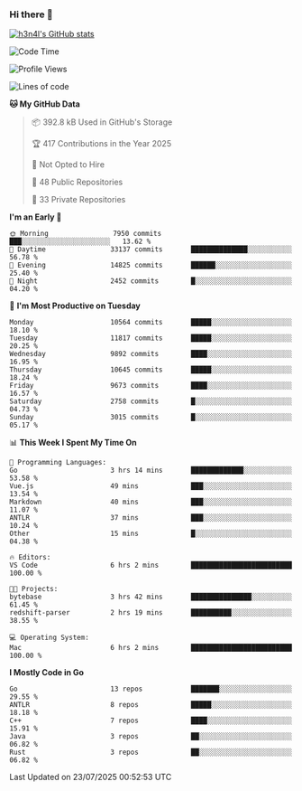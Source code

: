 ### Hi there 👋

[![h3n4l's GitHub stats](https://github-readme-stats.vercel.app/api?username=h3n4l&count_private=true&show_icons=true&theme=radical)](https://github.com/h3n4l/github-readme-stats)

<!--START_SECTION:waka-->
![Code Time](http://img.shields.io/badge/Code%20Time-2%2C245%20hrs%2015%20mins-blue)

![Profile Views](http://img.shields.io/badge/Profile%20Views-0-blue)

![Lines of code](https://img.shields.io/badge/From%20Hello%20World%20I%27ve%20Written-20.8%20million%20lines%20of%20code-blue)

**🐱 My GitHub Data** 

> 📦 392.8 kB Used in GitHub's Storage 
 > 
> 🏆 417 Contributions in the Year 2025
 > 
> 🚫 Not Opted to Hire
 > 
> 📜 48 Public Repositories 
 > 
> 🔑 33 Private Repositories 
 > 
**I'm an Early 🐤** 

```text
🌞 Morning                7950 commits        ███░░░░░░░░░░░░░░░░░░░░░░   13.62 % 
🌆 Daytime                33137 commits       ██████████████░░░░░░░░░░░   56.78 % 
🌃 Evening                14825 commits       ██████░░░░░░░░░░░░░░░░░░░   25.40 % 
🌙 Night                  2452 commits        █░░░░░░░░░░░░░░░░░░░░░░░░   04.20 % 
```
📅 **I'm Most Productive on Tuesday** 

```text
Monday                   10564 commits       █████░░░░░░░░░░░░░░░░░░░░   18.10 % 
Tuesday                  11817 commits       █████░░░░░░░░░░░░░░░░░░░░   20.25 % 
Wednesday                9892 commits        ████░░░░░░░░░░░░░░░░░░░░░   16.95 % 
Thursday                 10645 commits       █████░░░░░░░░░░░░░░░░░░░░   18.24 % 
Friday                   9673 commits        ████░░░░░░░░░░░░░░░░░░░░░   16.57 % 
Saturday                 2758 commits        █░░░░░░░░░░░░░░░░░░░░░░░░   04.73 % 
Sunday                   3015 commits        █░░░░░░░░░░░░░░░░░░░░░░░░   05.17 % 
```


📊 **This Week I Spent My Time On** 

```text
💬 Programming Languages: 
Go                       3 hrs 14 mins       █████████████░░░░░░░░░░░░   53.58 % 
Vue.js                   49 mins             ███░░░░░░░░░░░░░░░░░░░░░░   13.54 % 
Markdown                 40 mins             ███░░░░░░░░░░░░░░░░░░░░░░   11.07 % 
ANTLR                    37 mins             ███░░░░░░░░░░░░░░░░░░░░░░   10.24 % 
Other                    15 mins             █░░░░░░░░░░░░░░░░░░░░░░░░   04.38 % 

🔥 Editors: 
VS Code                  6 hrs 2 mins        █████████████████████████   100.00 % 

🐱‍💻 Projects: 
bytebase                 3 hrs 42 mins       ███████████████░░░░░░░░░░   61.45 % 
redshift-parser          2 hrs 19 mins       ██████████░░░░░░░░░░░░░░░   38.55 % 

💻 Operating System: 
Mac                      6 hrs 2 mins        █████████████████████████   100.00 % 
```

**I Mostly Code in Go** 

```text
Go                       13 repos            ███████░░░░░░░░░░░░░░░░░░   29.55 % 
ANTLR                    8 repos             █████░░░░░░░░░░░░░░░░░░░░   18.18 % 
C++                      7 repos             ████░░░░░░░░░░░░░░░░░░░░░   15.91 % 
Java                     3 repos             ██░░░░░░░░░░░░░░░░░░░░░░░   06.82 % 
Rust                     3 repos             ██░░░░░░░░░░░░░░░░░░░░░░░   06.82 % 
```




 Last Updated on 23/07/2025 00:52:53 UTC
<!--END_SECTION:waka-->

